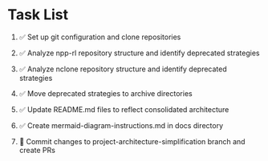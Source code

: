 # Task List

1. ✅ Set up git configuration and clone repositories

2. ✅ Analyze npp-rl repository structure and identify deprecated strategies

3. ✅ Analyze nclone repository structure and identify deprecated strategies

4. ✅ Move deprecated strategies to archive directories

5. ✅ Update README.md files to reflect consolidated architecture

6. ✅ Create mermaid-diagram-instructions.md in docs directory

7. 🔄 Commit changes to project-architecture-simplification branch and create PRs


